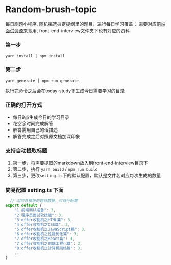 # Random-brush-topic
每日刷题小程序, 随机挑选拟定提纲里的题目，进行每日学习覆盖；
需要对应[前端面试资源](https://github.com/BigSharkLx/front-end-interview)来食用, front-end-interview文件夹下也有对应的资料

###  第一步
``` shell
yarn install | npm install
```

###  第二步
``` shell
yarn generate | npm run generate
```

执行完命令之后会在today-study下生成今日需要学习的目录


### 正确的打开方式
- 每日9点生成今日的学习目录
- 花空余时间完成解答
- 解答需用自己的话描述
- 解答完成之后对照原文档加深印象


### **支持自动提取标题**
1. 第一步，将需要提取的markdown放入到front-end-interview目录下
2. 第二步，执行 `yarn build` / `npm run build`
3. 第三步，更改`setting.ts`下的默认配置，默认是文件名对应每次生成的数量


### 简易配置 setting.ts 下面

``` javascript
  // 对应各模块的题目数量，可自行配置
export default {
    "1 前端面试准备": 3,
    "2 程序员面试软技能": 3,
    "3 offer收割机之HTML篇": 3,
    "4 offer收割机之CSS篇": 3,
    "5 offer收割机之JavaScript篇": 3,
    "6 offer收割机之性能优化篇": 3,
    "7 offer收割机之React篇": 3,
    "7 offer收割机之前端工程化篇": 3,
    "8 offer收割机之计算机网络篇": 3,
    ...
}
```